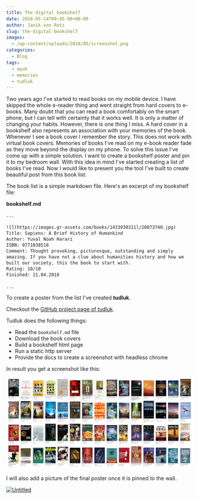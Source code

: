 ```yaml
---
title: The digital bookshelf
date: 2018-05-14T09:45:00+00:00
author: Janik von Rotz
slug: the-digital-bookshelf
images:
  - /wp-content/uploads/2018/05/screenshot.png
categories:
  - Blog
tags:
  - epub
  - memories
  - tudluk
---
```

Two years ago I've started to read books on my mobile device. I have skipped the whole e-reader thing and went straight from hard covers to e-books. Many doubt that you can read a book comfortably on the smart phone, but I can tell with certainty that it works well. It  is only a matter of changing your habits.
However, there is one thing I miss. A hard cover in a bookshelf also represents an association with your memories of the book. Whenever I see a book cover I remember the story. This does not work with virtual book covers. Memories of books I've read on my e-book reader fade as they move beyond the display on my phone. To solve this issue I've come up with a simple solution. I want to create a bookshelf poster and pin it to my bedroom wall. With this idea in mind I've started creating a list of books I've read. Now I would like to present you the tool I've built to create beautiful post from this book list.
<!--more-->

The book list is a simple markdown file. Here's an excerpt of my bookshelf file:

**bookshelf.md**

```
...

![](https://images.gr-assets.com/books/1433930311l/20873740.jpg)  
Title: Sapiens: A Brief History of Humankind 
Author: Yuval Noah Harari  
ISBN: 0771038518  
Comment: Thought provoking, picturesque, outstanding and simply amazing. If you have not a clue about humanities history and how we built our society, this the book to start with.  
Rating: 10/10  
Finished: 11.04.2018  

...
```

To create a poster from the list I've created **tudluk**. 

Checkout the [GitHub project page of tudluk](https://github.com/janikvonrotz/tudluk).

Tudluk does the following things:

* Read the `bookshelf.md` file
* Download the book covers
* Build a bookshelf html page
* Run a static http server
* Provide the docs to create a screenshot with headless chrome

In result you get a screenshot like this:

[![](https://raw.githubusercontent.com/janikvonrotz/tudluk/master/screenshot.png)](https://raw.githubusercontent.com/janikvonrotz/tudluk/master/screenshot.png)

I will also add a picture of the final poster once it is pinned to the wall.

[![Untitled](/wp-content/uploads/2018/05/the-digital-bookshelf-poster-1024x576.jpg)](/wp-content/uploads/2018/05/the-digital-bookshelf-poster.jpg)

